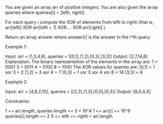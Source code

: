 You are given an array arr of positive integers. You are also given the array
queries where queries[i] = [lefti, righti].

For each query i compute the XOR of elements from lefti to righti (that is,
arr[lefti] XOR arr[lefti + 1] XOR ... XOR arr[righti] ).

Return an array answer where answer[i] is the answer to the i^th query.


Example 1:


Input: arr = [1,3,4,8], queries = [[0,1],[1,2],[0,3],[3,3]]
Output: [2,7,14,8] 
Explanation: 
The binary representation of the elements in the array are:
1 = 0001 
3 = 0011 
4 = 0100 
8 = 1000 
The XOR values for queries are:
[0,1] = 1 xor 3 = 2 
[1,2] = 3 xor 4 = 7 
[0,3] = 1 xor 3 xor 4 xor 8 = 14 
[3,3] = 8


Example 2:


Input: arr = [4,8,2,10], queries = [[2,3],[1,3],[0,0],[0,3]]
Output: [8,0,4,4]



Constraints:


1 <= arr.length, queries.length <= 3 * 10^4
1 <= arr[i] <= 10^9
queries[i].length == 2
0 <= lefti <= righti < arr.length




